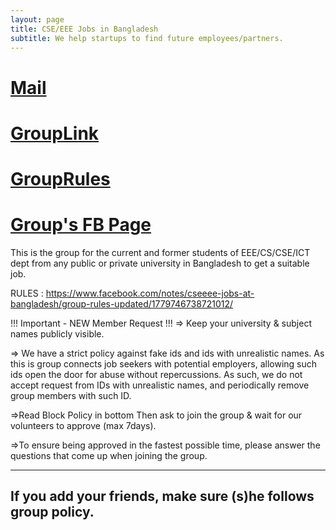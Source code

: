 ```yaml
---
layout: page
title: CSE/EEE Jobs in Bangladesh
subtitle: We help startups to find future employees/partners. 
---
```

# [Mail](mailto:cse.eee.jobs.bd@gmail.com)
# [GroupLink](https://www.facebook.com/groups/eee.cse)
# [GroupRules](https://cse-eee-jobs-bd.github.io/rules)
# [Group's FB Page](https://www.facebook.com/cse.eee.bangladesh/)

This is the group for the current and former students of EEE/CS/CSE/ICT dept from any public or private university in Bangladesh to get a suitable job.

RULES : https://www.facebook.com/notes/cseeee-jobs-at-bangladesh/group-rules-updated/1779746738721012/ 

!!! Important - NEW Member Request !!!
=> Keep your university & subject names publicly visible.

=> We have a strict policy against fake ids and ids with unrealistic names. As this is group connects job seekers with potential employers, allowing such ids open the door for abuse without repercussions. As such, we do not accept request from IDs with unrealistic names, and periodically remove group members with such ID.

=>Read Block Policy in bottom
Then ask to join the group & wait for our volunteers to approve (max 7days).

=>To ensure being approved in the fastest possible time, please answer the questions that come up when joining the group.

----------------------------
If you add your friends, make sure (s)he follows group policy. 
-----------------------------
 

